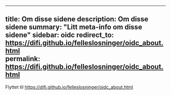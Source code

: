 ---
title: Om disse sidene
description: Om disse sidene
summary: "Litt meta-info om disse sidene"
sidebar: oidc
redirect_to: https://difi.github.io/felleslosninger/oidc_about.html   
permalink: https://difi.github.io/felleslosninger/oidc_about.html   
 --
 Flyttet til https://difi.github.io/felleslosninger/oidc_about.html  
